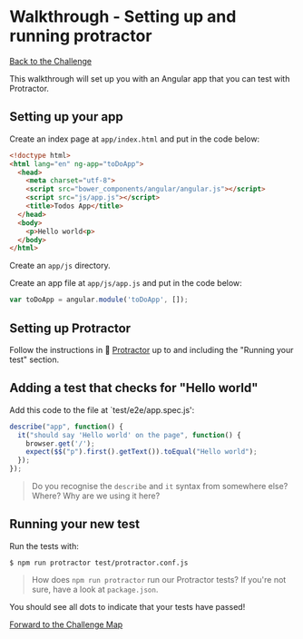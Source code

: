 # Walkthrough - Setting up and running protractor

[Back to the Challenge](../09_protractor.md)

This walkthrough will set up you with an Angular app that you can test with Protractor.

## Setting up your app

Create an index page at `app/index.html` and put in the code below:

```html
<!doctype html>
<html lang="en" ng-app="toDoApp">
  <head>
    <meta charset="utf-8">
    <script src="bower_components/angular/angular.js"></script>
    <script src="js/app.js"></script>
    <title>Todos App</title>
  </head>
  <body>
    <p>Hello world<p>
  </body>
</html>
```

Create an `app/js` directory.

Create an app file at `app/js/app.js` and put in the code below:

```javascript
var toDoApp = angular.module('toDoApp', []);
```

## Setting up Protractor

Follow the instructions in :pill: [Protractor](https://github.com/makersacademy/course/blob/master/pills/protractor.md) up to and including the "Running your test" section.

## Adding a test that checks for "Hello world"

Add this code to the file at `test/e2e/app.spec.js':

```javascript
describe("app", function() {
  it("should say 'Hello world' on the page", function() {
    browser.get('/');
    expect($$("p").first().getText()).toEqual("Hello world");
  });
});
```

> Do you recognise the `describe` and `it` syntax from somewhere else? Where? Why are we using it here?

## Running your new test

Run the tests with:

    $ npm run protractor test/protractor.conf.js

> How does `npm run protractor` run our Protractor tests? If you're not sure, have a look at `package.json`.

You should see all dots to indicate that your tests have passed!

[Forward to the Challenge Map](../00_challenge_map.md)
